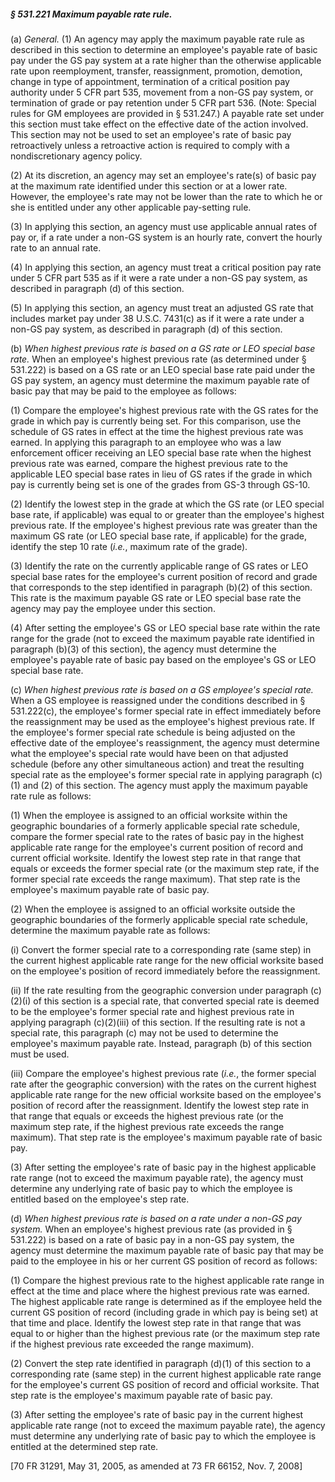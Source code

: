 ##### § 531.221 Maximum payable rate rule. #####

(a) *General.* (1) An agency may apply the maximum payable rate rule as described in this section to determine an employee's payable rate of basic pay under the GS pay system at a rate higher than the otherwise applicable rate upon reemployment, transfer, reassignment, promotion, demotion, change in type of appointment, termination of a critical position pay authority under 5 CFR part 535, movement from a non-GS pay system, or termination of grade or pay retention under 5 CFR part 536. (Note: Special rules for GM employees are provided in § 531.247.) A payable rate set under this section must take effect on the effective date of the action involved. This section may not be used to set an employee's rate of basic pay retroactively unless a retroactive action is required to comply with a nondiscretionary agency policy.

(2) At its discretion, an agency may set an employee's rate(s) of basic pay at the maximum rate identified under this section or at a lower rate. However, the employee's rate may not be lower than the rate to which he or she is entitled under any other applicable pay-setting rule.

(3) In applying this section, an agency must use applicable annual rates of pay or, if a rate under a non-GS system is an hourly rate, convert the hourly rate to an annual rate.

(4) In applying this section, an agency must treat a critical position pay rate under 5 CFR part 535 as if it were a rate under a non-GS pay system, as described in paragraph (d) of this section.

(5) In applying this section, an agency must treat an adjusted GS rate that includes market pay under 38 U.S.C. 7431(c) as if it were a rate under a non-GS pay system, as described in paragraph (d) of this section.

(b) *When highest previous rate is based on a GS rate or LEO special base rate.* When an employee's highest previous rate (as determined under § 531.222) is based on a GS rate or an LEO special base rate paid under the GS pay system, an agency must determine the maximum payable rate of basic pay that may be paid to the employee as follows:

(1) Compare the employee's highest previous rate with the GS rates for the grade in which pay is currently being set. For this comparison, use the schedule of GS rates in effect at the time the highest previous rate was earned. In applying this paragraph to an employee who was a law enforcement officer receiving an LEO special base rate when the highest previous rate was earned, compare the highest previous rate to the applicable LEO special base rates in lieu of GS rates if the grade in which pay is currently being set is one of the grades from GS-3 through GS-10.

(2) Identify the lowest step in the grade at which the GS rate (or LEO special base rate, if applicable) was equal to or greater than the employee's highest previous rate. If the employee's highest previous rate was greater than the maximum GS rate (or LEO special base rate, if applicable) for the grade, identify the step 10 rate (*i.e.*, maximum rate of the grade).

(3) Identify the rate on the currently applicable range of GS rates or LEO special base rates for the employee's current position of record and grade that corresponds to the step identified in paragraph (b)(2) of this section. This rate is the maximum payable GS rate or LEO special base rate the agency may pay the employee under this section.

(4) After setting the employee's GS or LEO special base rate within the rate range for the grade (not to exceed the maximum payable rate identified in paragraph (b)(3) of this section), the agency must determine the employee's payable rate of basic pay based on the employee's GS or LEO special base rate.

(c) *When highest previous rate is based on a GS employee's special rate.* When a GS employee is reassigned under the conditions described in § 531.222(c), the employee's former special rate in effect immediately before the reassignment may be used as the employee's highest previous rate. If the employee's former special rate schedule is being adjusted on the effective date of the employee's reassignment, the agency must determine what the employee's special rate would have been on that adjusted schedule (before any other simultaneous action) and treat the resulting special rate as the employee's former special rate in applying paragraph (c)(1) and (2) of this section. The agency must apply the maximum payable rate rule as follows:

(1) When the employee is assigned to an official worksite within the geographic boundaries of a formerly applicable special rate schedule, compare the former special rate to the rates of basic pay in the highest applicable rate range for the employee's current position of record and current official worksite. Identify the lowest step rate in that range that equals or exceeds the former special rate (or the maximum step rate, if the former special rate exceeds the range maximum). That step rate is the employee's maximum payable rate of basic pay.

(2) When the employee is assigned to an official worksite outside the geographic boundaries of the formerly applicable special rate schedule, determine the maximum payable rate as follows:

(i) Convert the former special rate to a corresponding rate (same step) in the current highest applicable rate range for the new official worksite based on the employee's position of record immediately before the reassignment.

(ii) If the rate resulting from the geographic conversion under paragraph (c)(2)(i) of this section is a special rate, that converted special rate is deemed to be the employee's former special rate and highest previous rate in applying paragraph (c)(2)(iii) of this section. If the resulting rate is not a special rate, this paragraph (c) may not be used to determine the employee's maximum payable rate. Instead, paragraph (b) of this section must be used.

(iii) Compare the employee's highest previous rate (*i.e.*, the former special rate after the geographic conversion) with the rates on the current highest applicable rate range for the new official worksite based on the employee's position of record after the reassignment. Identify the lowest step rate in that range that equals or exceeds the highest previous rate (or the maximum step rate, if the highest previous rate exceeds the range maximum). That step rate is the employee's maximum payable rate of basic pay.

(3) After setting the employee's rate of basic pay in the highest applicable rate range (not to exceed the maximum payable rate), the agency must determine any underlying rate of basic pay to which the employee is entitled based on the employee's step rate.

(d) *When highest previous rate is based on a rate under a non-GS pay system.* When an employee's highest previous rate (as provided in § 531.222) is based on a rate of basic pay in a non-GS pay system, the agency must determine the maximum payable rate of basic pay that may be paid to the employee in his or her current GS position of record as follows:

(1) Compare the highest previous rate to the highest applicable rate range in effect at the time and place where the highest previous rate was earned. The highest applicable rate range is determined as if the employee held the current GS position of record (including grade in which pay is being set) at that time and place. Identify the lowest step rate in that range that was equal to or higher than the highest previous rate (or the maximum step rate if the highest previous rate exceeded the range maximum).

(2) Convert the step rate identified in paragraph (d)(1) of this section to a corresponding rate (same step) in the current highest applicable rate range for the employee's current GS position of record and official worksite. That step rate is the employee's maximum payable rate of basic pay.

(3) After setting the employee's rate of basic pay in the current highest applicable rate range (not to exceed the maximum payable rate), the agency must determine any underlying rate of basic pay to which the employee is entitled at the determined step rate.

[70 FR 31291, May 31, 2005, as amended at 73 FR 66152, Nov. 7, 2008]